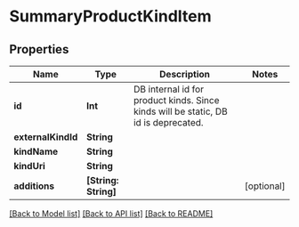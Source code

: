 # SummaryProductKindItem

## Properties
Name | Type | Description | Notes
------------ | ------------- | ------------- | -------------
**id** | **Int** | DB internal id for product kinds. Since kinds will be static, DB id is deprecated. | 
**externalKindId** | **String** |  | 
**kindName** | **String** |  | 
**kindUri** | **String** |  | 
**additions** | **[String: String]** |  | [optional] 

[[Back to Model list]](../README.md#documentation-for-models) [[Back to API list]](../README.md#documentation-for-api-endpoints) [[Back to README]](../README.md)

